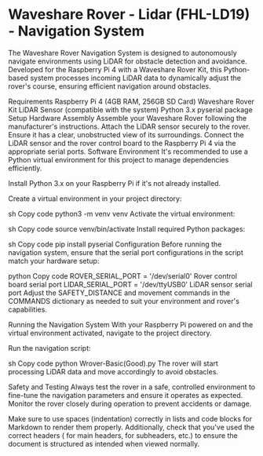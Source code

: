 # Waveshare Rover - Lidar (FHL-LD19) - Navigation System

The Waveshare Rover Navigation System is designed to autonomously navigate environments using LiDAR for obstacle detection and avoidance. Developed for the Raspberry Pi 4 with a Waveshare Rover Kit, this Python-based system processes incoming LiDAR data to dynamically adjust the rover's course, ensuring efficient navigation around obstacles.

Requirements
Raspberry Pi 4 (4GB RAM, 256GB SD Card)
Waveshare Rover Kit
LiDAR Sensor (compatible with the system)
Python 3.x
pyserial package
Setup
Hardware Assembly
Assemble your Waveshare Rover following the manufacturer's instructions.
Attach the LiDAR sensor securely to the rover. Ensure it has a clear, unobstructed view of its surroundings.
Connect the LiDAR sensor and the rover control board to the Raspberry Pi 4 via the appropriate serial ports.
Software Environment
It's recommended to use a Python virtual environment for this project to manage dependencies efficiently.

Install Python 3.x on your Raspberry Pi if it's not already installed.

Create a virtual environment in your project directory:

sh
Copy code
python3 -m venv venv
Activate the virtual environment:

sh
Copy code
source venv/bin/activate
Install required Python packages:

sh
Copy code
pip install pyserial
Configuration
Before running the navigation system, ensure that the serial port configurations in the script match your hardware setup:

python
Copy code
ROVER_SERIAL_PORT = '/dev/serial0'   Rover control board serial port
LIDAR_SERIAL_PORT = '/dev/ttyUSB0'   LiDAR sensor serial port
Adjust the SAFETY_DISTANCE and movement commands in the COMMANDS dictionary as needed to suit your environment and rover's capabilities.

Running the Navigation System
With your Raspberry Pi powered on and the virtual environment activated, navigate to the project directory.

Run the navigation script:

sh
Copy code
python Wrover-Basic(Good).py
The rover will start processing LiDAR data and move accordingly to avoid obstacles.

Safety and Testing
Always test the rover in a safe, controlled environment to fine-tune the navigation parameters and ensure it operates as expected. Monitor the rover closely during operation to prevent accidents or damage.

Make sure to use spaces (indentation) correctly in lists and code blocks for Markdown to render them properly. Additionally, check that you've used the correct headers ( for main headers,  for subheaders, etc.) to ensure the document is structured as intended when viewed normally.
